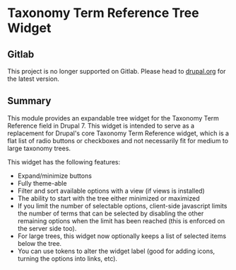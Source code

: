 # Taxonomy Term Reference Tree Widget

## Gitlab

This project is no longer supported on Gitlab.
Please head to [drupal.org](https://www.drupal.org/project/term_reference_tree) for the latest version.

## Summary

This module provides an expandable tree widget for the Taxonomy Term Reference
field in Drupal 7. This widget is intended to serve as a replacement for 
Drupal's core Taxonomy Term Reference widget, which is a flat list of radio 
buttons or checkboxes and not necessarily fit for medium to large taxonomy trees.

This widget has the following features:

- Expand/minimize buttons
- Fully theme-able
- Filter and sort available options with a view (if views is installed)
- The ability to start with the tree either minimized or maximized
- If you limit the number of selectable options, client-side javascript 
    limits the number of terms that can be selected by disabling the other 
    remaining options when the limit has been reached (this is enforced on 
    the server side too).
- For large trees, this widget now optionally keeps a list of selected items 
    below the tree.
- You can use tokens to alter the widget label (good for adding icons, turning 
    the options into links, etc).
  